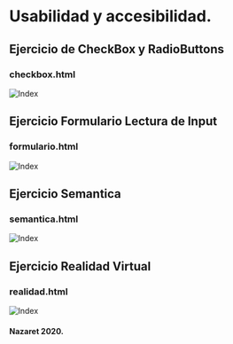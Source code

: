 # Usabilidad y accesibilidad. 

## Ejercicio de CheckBox y RadioButtons
### checkbox.html

![Index](http://nsoing.zapto.org/usabilidad/ejercicios/img/check.png)

## Ejercicio Formulario Lectura de Input
### formulario.html
![Index](http://nsoing.zapto.org/usabilidad/ejercicios/img/formulario.png)

## Ejercicio Semantica
### semantica.html
![Index](http://nsoing.zapto.org/usabilidad/ejercicios/img/semantica.png)

## Ejercicio Realidad Virtual
### realidad.html
![Index](http://nsoing.zapto.org/usabilidad/ejercicios/img/realidad.png)

#### Nazaret 2020.
